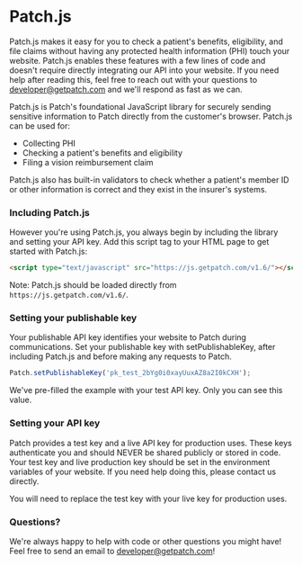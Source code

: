 # Patch.js

Patch.js makes it easy for you to check a patient's benefits, eligibility, and file claims without having any protected health information (PHI) touch your website. Patch.js enables these features with a few lines of code and doesn't require directly integrating our API into your website. If you need help after reading this, feel free to reach out with your questions to developer@getpatch.com and we'll respond as fast as we can. 


Patch.js is Patch's foundational JavaScript library for securely sending sensitive information to Patch directly from the customer's browser. Patch.js can be used for:

- Collecting PHI
- Checking a patient's benefits and eligibility
- Filing a vision reimbursement claim

Patch.js also has built-in validators to check whether a patient's member ID or other information is correct and they exist in the insurer's systems. 

### Including Patch.js

However you're using Patch.js, you always begin by including the library and setting your API key. Add this script tag to your HTML page to get started with Patch.js:

```html
<script type="text/javascript" src="https://js.getpatch.com/v1.6/"></script>
```

Note: Patch.js should be loaded directly from `https://js.getpatch.com/v1.6/`.

### Setting your publishable key

Your publishable API key identifies your website to Patch during communications. Set your publishable key with setPublishableKey, after including Patch.js and before making any requests to Patch.

```javascript
Patch.setPublishableKey('pk_test_2bYg0i0xayUuxAZ8a2I0kCXH'); 
```

We've pre-filled the example with your test API key. Only you can see this value.

### Setting your API key

Patch provides a test key and a live API key for production uses. These keys authenticate you and should NEVER be shared publicly or stored in code. Your test key and live production key should be set in the environment variables of your website. If you need help doing this, please contact us directly. 

You will need to replace the test key with your live key for production uses. 


### Questions?

We're always happy to help with code or other questions you might have! Feel free to send an email to developer@getpatch.com!
